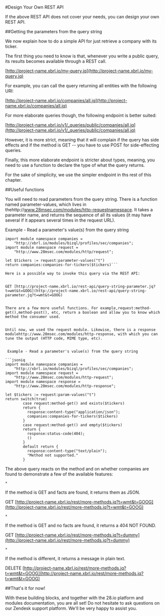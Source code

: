 #Design Your Own REST API

If the above REST API does not cover your needs, you can design your own REST API.

##Getting the parameters from the query string

We now explain how to do a simple API for just retrieve a company with its ticker.


The first thing you need to know is that, whenever you write a public query, its results becomes available through a REST call.


 [http://project-name.xbrl.io/my-query.jq](http://project-name.xbrl.io/my-query.jq)


For example, you can call the query returning all entities with the following URI:


 [http://project-name.xbrl.io/companies/all.jq](http://project-name.xbrl.io/companies/all.jq)


For more elaborate queries though, the following endpoint is better suited:


 [http://project-name.xbrl.io/v1/_queries/public/companies/all.jq](http://project-name.xbrl.io/v1/_queries/public/companies/all.jq)


However, it is more strict, meaning that it will complain if the query has side effects and if the method is GET -- you have to use POST for side-effecting queries.


Finally, this more elaborate endpoint is stricter about types, meaning, you need to use a function to declare the type of what the query returns.


For the sake of simplicity, we use the simpler endpoint in ths rest of this chapter.

##Useful functions

You will need to read parameters from the query string. There is a function named parameter-values, which lives in thehttp://www.28msec.com/modules/http-requestnamespace. It takes a parameter name, and returns the sequence of all its values (it may have several if it appears several times in the request URL).


 Example - Read a parameter's value(s) from the query string

```jsoniq
import module namespace companies =
    "http://xbrl.io/modules/bizql/profiles/sec/companies";
import module namespace request =
    "http://www.28msec.com/modules/http/request";

let $tickers := request:parameter-values("t")
return companies:companies-for-tickers($tickers)```

Here is a possible way to invoke this query via the REST API:


GET [http://project-name.xbrl.io/rest-api/query-string-parameter.jq?t=wmt&t=GOOG](http://project-name.xbrl.io/rest-api/query-string-parameter.jq?t=wmt&t=GOOG)


There are a few more useful functions. For example,request:method-get(),method-post(), etc, return a boolean and allow you to know which method the consumer used.


Until now, we used the request module. Likewise, there is a response modulehttp://www.28msec.com/modules/http-response, with which you can tune the output (HTTP code, MIME type, etc).


 Example - Read a parameter's value(s) from the query string

```jsoniq
import module namespace companies =
    "http://xbrl.io/modules/bizql/profiles/sec/companies";
import module namespace request =
    "http://www.28msec.com/modules/http-request";
import module namespace response =
    "http://www.28msec.com/modules/http-response";

let $tickers := request:param-values("t")
return switch(true)
        case request:method-get() and exists($tickers)
        return {
          response:content-type("application/json");
          companies:companies-for-tickers($tickers)
        }
        case request:method-get() and empty($tickers)
        return {
          response:status-code(404);
          ()
        }
        default return {
          response:content-type("text/plain");
          "Method not supported."
        }
```

The above query reacts on the method and on whether companies are found to demonstrate a few of the available features:

    *
If the method is GET and facts are found, it returns them as JSON.


GET [http://project-name.xbrl.io/rest/more-methods.jq?t=wmt&t=GOOG](http://project-name.xbrl.io/rest/more-methods.jq?t=wmt&t=GOOG)

    *
If the method is GET and no facts are found, it returns a 404 NOT FOUND.


GET [http://project-name.xbrl.io/rest/more-methods.jq?t=dummy](http://project-name.xbrl.io/rest/more-methods.jq?t=dummy)

    *
If the method is different, it returns a message in plain text.


DELETE [http://project-name.xbrl.io/rest/more-methods.jq?t=wmt&t=GOOG](http://project-name.xbrl.io/rest/more-methods.jq?t=wmt&t=GOOG)

##That's it for now!

With these building blocks, and together with the 28.io platform and modules documentation, you are all set! Do not hesitate to ask questions on our Zendesk support platform. We'll be very happy to assist you.


